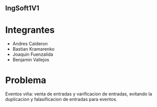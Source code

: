 ## IngSoft1V1

# Integrantes
- Andres Calderon
- Bastian Kramarenko
- Joaquin Fuenzalida
- Benjamin Vallejos

# Problema
Eventos viña: venta de entradas y varificacion de entradas, evitando la duplicacion y falasificacion de entradas para eventos.
